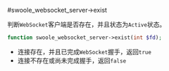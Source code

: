 #swoole_websocket_server->exist

判断`WebSocket`客户端是否存在，并且状态为`Active`状态。

```php
function swoole_websocket_server->exist(int $fd);
```

* 连接存在，并且已完成`WebSocket`握手，返回`true`
* 连接不存在或尚未完成握手，返回`false`

